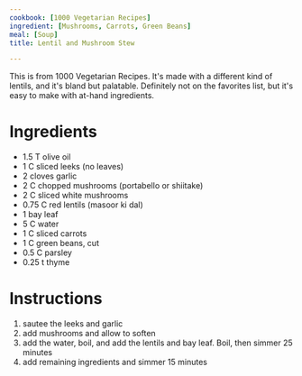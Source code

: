 ```yaml
---
cookbook: [1000 Vegetarian Recipes]
ingredient: [Mushrooms, Carrots, Green Beans]
meal: [Soup]
title: Lentil and Mushroom Stew

---
```

This is from 1000 Vegetarian Recipes.  It's made with a different kind of lentils, and it's bland but palatable.  Definitely not on the favorites list, but it's easy to make with at-hand ingredients.


# Ingredients

 *  1.5 T olive oil
 *  1 C sliced leeks (no leaves)
 *  2 cloves garlic
 *  2 C chopped mushrooms (portabello or shiitake)
 *  2 C sliced white mushrooms
 *  0.75 C red lentils (masoor ki dal)
 *  1 bay leaf
 *  5 C water
 *  1 C sliced carrots
 *  1 C green beans, cut
 *  0.5 C parsley
 *  0.25 t thyme


# Instructions

 1.  sautee the leeks and garlic
 1.  add mushrooms and allow to soften
 1.  add the water, boil, and add the lentils and bay leaf.  Boil, then simmer 25 minutes
 1.  add remaining ingredients and simmer 15 minutes

